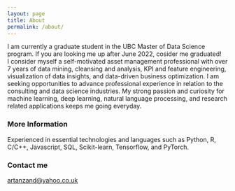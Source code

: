 ```yaml
---
layout: page
title: About
permalink: /about/
---
```


I am currently a graduate student in the UBC Master of Data Science program. If you are looking me up after June 2022, cosider me graduated!  
I consider myself a self-motivated asset management professional with over 7 years of data mining, cleansing and analysis, KPI and feature engineering, visualization of data insights, and data-driven business optimization. I am seeking opportunities to advance professional experience in relation to the consulting and data science industries. My strong passion and curiosity for machine learning, deep learning, natural language processing, and research related applications keeps me going everyday. 

### More Information

Experienced in essential technologies and languages such as Python, R, C/C++, Javascript, SQL, Scikit-learn, Tensorflow, and PyTorch.  

### Contact me

[artanzand@yahoo.co.uk](mailto:artanzand@yahoo.co.uk)